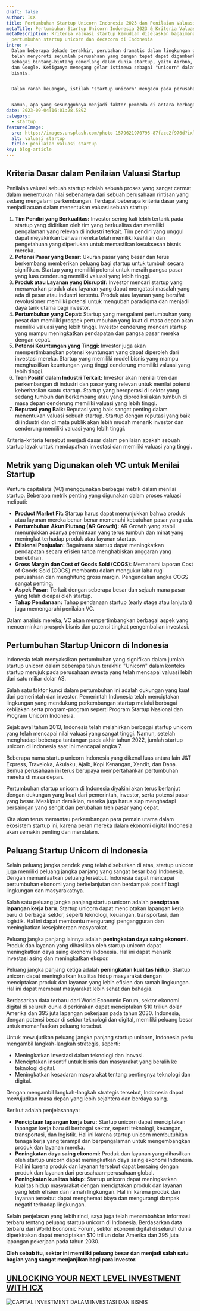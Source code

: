 ```yaml
---
draft: false
author: ICX
title: Pertumbuhan Startup Unicorn Indonesia 2023 dan Penilaian Valuasinya
metaTitle: Pertumbuhan Startup Unicorn Indonesia 2023 & Kriteria Valuasi Startup
metaDescription: Kriteria valuasi startup kemudian dijelaskan bagaimana
  pertumbuhan startup unicorn dan decacorn di Indonesia
intro: >-
  Dalam beberapa dekade terakhir, perubahan dramatis dalam lingkungan global
  telah menyoroti sejumlah perusahaan yang dengan tepat dapat digambarkan
  sebagai bintang-bintang cemerlang dalam dunia startup, yaitu Airbnb, Facebook,
  dan Google. Ketiganya memegang gelar istimewa sebagai "unicorn" dalam ranah
  bisnis.


  Dalam ranah keuangan, istilah "startup unicorn" mengacu pada perusahaan swasta yang telah mencapai valuasi sebesar US$1 miliar atau bahkan lebih. Mayoritas dari perusahaan-perusahaan ini beroperasi di sektor teknologi, yang mencakup beragam industri seperti edutech, fintech, foodtech, blockchain, hingga kecerdasan buatan.


  Namun, apa yang sesungguhnya menjadi faktor pembeda di antara berbagai startup? Bagaimana persisnya proses penilaian valuasi oleh para pemodal ventura (venture capitalists, VC) berlangsung? Dan bagaimana perkembangan startup unicorn di Indonesia saat ini?
date: 2023-09-04T16:01:28.589Z
category:
  - startup
featuredImage:
  src: https://images.unsplash.com/photo-1579621970795-87facc2f976d?ixlib=rb-4.0.3&ixid=M3wxMjA3fDB8MHxwaG90by1wYWdlfHx8fGVufDB8fHx8fA%3D%3D&auto=format&fit=crop&w=870&q=80
  alt: valuasi startup
  title: penilaian valuasi startup
key: blog-article
---
```

## Kriteria Dasar dalam Penilaian Valuasi Startup

Penilaian valuasi sebuah startup adalah sebuah proses yang sangat cermat dalam menentukan nilai sebenarnya dari sebuah perusahaan rintisan yang sedang mengalami perkembangan. Terdapat beberapa kriteria dasar yang menjadi acuan dalam menentukan valuasi sebuah startup:

1. **Tim Pendiri yang Berkualitas:** Investor sering kali lebih tertarik pada startup yang didirikan oleh tim yang berkualitas dan memiliki pengalaman yang relevan di industri terkait. Tim pendiri yang unggul dapat meyakinkan bahwa mereka telah memiliki keahlian dan pengetahuan yang diperlukan untuk memastikan kesuksesan bisnis mereka.
2. **Potensi Pasar yang Besar:** Ukuran pasar yang besar dan terus berkembang memberikan peluang bagi startup untuk tumbuh secara signifikan. Startup yang memiliki potensi untuk meraih pangsa pasar yang luas cenderung memiliki valuasi yang lebih tinggi.
3. **Produk atau Layanan yang Disruptif:** Investor mencari startup yang menawarkan produk atau layanan yang dapat mengatasi masalah yang ada di pasar atau industri tertentu. Produk atau layanan yang bersifat revolusioner memiliki potensi untuk mengubah paradigma dan menjadi daya tarik utama bagi investor.
4. **Pertumbuhan yang Cepat:** Startup yang mengalami pertumbuhan yang pesat dan memiliki prospek pertumbuhan yang kuat di masa depan akan memiliki valuasi yang lebih tinggi. Investor cenderung mencari startup yang mampu meningkatkan pendapatan dan pangsa pasar mereka dengan cepat.
5. **Potensi Keuntungan yang Tinggi:** Investor juga akan mempertimbangkan potensi keuntungan yang dapat diperoleh dari investasi mereka. Startup yang memiliki model bisnis yang mampu menghasilkan keuntungan yang tinggi cenderung memiliki valuasi yang lebih tinggi.
6. **Tren Positif dalam Industri Terkait:** Investor akan menilai tren dan perkembangan di industri dan pasar yang relevan untuk menilai potensi keberhasilan suatu startup. Startup yang beroperasi di sektor yang sedang tumbuh dan berkembang atau yang diprediksi akan tumbuh di masa depan cenderung memiliki valuasi yang lebih tinggi.
7. **Reputasi yang Baik:** Reputasi yang baik sangat penting dalam menentukan valuasi sebuah startup. Startup dengan reputasi yang baik di industri dan di mata publik akan lebih mudah menarik investor dan cenderung memiliki valuasi yang lebih tinggi.

Kriteria-kriteria tersebut menjadi dasar dalam penilaian apakah sebuah startup layak untuk mendapatkan investasi dan memiliki valuasi yang tinggi.

## Metrik yang Digunakan oleh VC untuk Menilai Startup

Venture capitalists (VC) menggunakan berbagai metrik dalam menilai startup. Beberapa metrik penting yang digunakan dalam proses valuasi meliputi:

* **Product Market Fit:** Startup harus dapat menunjukkan bahwa produk atau layanan mereka benar-benar memenuhi kebutuhan pasar yang ada.
* **Pertumbuhan Akun Piutang (AR Growth):** AR Growth yang stabil menunjukkan adanya permintaan yang terus tumbuh dan minat yang meningkat terhadap produk atau layanan startup.
* **Efisiensi Penjualan:** Bagaimana startup dapat meningkatkan pendapatan secara efisien tanpa menghabiskan anggaran yang berlebihan.
* **Gross Margin dan Cost of Goods Sold (COGS):** Memahami laporan Cost of Goods Sold (COGS) membantu dalam mengukur laba rugi perusahaan dan menghitung gross margin. Pengendalian angka COGS sangat penting.
* **Aspek Pasar:** Terkait dengan seberapa besar dan sejauh mana pasar yang telah dicapai oleh startup.
* **Tahap Pendanaan:** Tahap pendanaan startup (early stage atau lanjutan) juga memengaruhi penilaian VC.

Dalam analisis mereka, VC akan mempertimbangkan berbagai aspek yang mencerminkan prospek bisnis dan potensi tingkat pengembalian investasi.

## Pertumbuhan Startup Unicorn di Indonesia

Indonesia telah menyaksikan pertumbuhan yang signifikan dalam jumlah startup unicorn dalam beberapa tahun terakhir. "Unicorn" dalam konteks startup merujuk pada perusahaan swasta yang telah mencapai valuasi lebih dari satu miliar dolar AS.

Salah satu faktor kunci dalam pertumbuhan ini adalah dukungan yang kuat dari pemerintah dan investor. Pemerintah Indonesia telah menciptakan lingkungan yang mendukung perkembangan startup melalui berbagai kebijakan serta program-program seperti Program Startup Nasional dan Program Unicorn Indonesia.

Sejak awal tahun 2013, Indonesia telah melahirkan berbagai startup unicorn yang telah mencapai nilai valuasi yang sangat tinggi. Namun, setelah menghadapi beberapa tantangan pada akhir tahun 2022, jumlah startup unicorn di Indonesia saat ini mencapai angka 7.

Beberapa nama startup unicorn Indonesia yang dikenal luas antara lain J&T Express, Traveloka, Akulaku, Ajaib, Kopi Kenangan, Xendit, dan Dana. Semua perusahaan ini terus berupaya mempertahankan pertumbuhan mereka di masa depan.

Pertumbuhan startup unicorn di Indonesia diyakini akan terus berlanjut dengan dukungan yang kuat dari pemerintah, investor, serta potensi pasar yang besar. Meskipun demikian, mereka juga harus siap menghadapi persaingan yang sengit dan perubahan tren pasar yang cepat.

Kita akan terus memantau perkembangan para pemain utama dalam ekosistem startup ini, karena peran mereka dalam ekonomi digital Indonesia akan semakin penting dan mendalam.

## **Peluang Startup Unicorn di Indonesia**

Selain peluang jangka pendek yang telah disebutkan di atas, startup unicorn juga memiliki peluang jangka panjang yang sangat besar bagi Indonesia. Dengan memanfaatkan peluang tersebut, Indonesia dapat mencapai pertumbuhan ekonomi yang berkelanjutan dan berdampak positif bagi lingkungan dan masyarakatnya.

Salah satu peluang jangka panjang startup unicorn adalah **penciptaan lapangan kerja baru**. Startup unicorn dapat menciptakan lapangan kerja baru di berbagai sektor, seperti teknologi, keuangan, transportasi, dan logistik. Hal ini dapat membantu mengurangi pengangguran dan meningkatkan kesejahteraan masyarakat.

Peluang jangka panjang lainnya adalah **peningkatan daya saing ekonomi**. Produk dan layanan yang dihasilkan oleh startup unicorn dapat meningkatkan daya saing ekonomi Indonesia. Hal ini dapat menarik investasi asing dan meningkatkan ekspor.

Peluang jangka panjang ketiga adalah **peningkatan kualitas hidup**. Startup unicorn dapat meningkatkan kualitas hidup masyarakat dengan menciptakan produk dan layanan yang lebih efisien dan ramah lingkungan. Hal ini dapat membuat masyarakat lebih sehat dan bahagia.

Berdasarkan data terbaru dari World Economic Forum, sektor ekonomi digital di seluruh dunia diperkirakan dapat menciptakan $10 triliun dolar Amerika dan 395 juta lapangan pekerjaan pada tahun 2030. Indonesia, dengan potensi besar di sektor teknologi dan digital, memiliki peluang besar untuk memanfaatkan peluang tersebut.

Untuk mewujudkan peluang jangka panjang startup unicorn, Indonesia perlu mengambil langkah-langkah strategis, seperti:

* Meningkatkan investasi dalam teknologi dan inovasi.
* Menciptakan insentif untuk bisnis dan masyarakat yang beralih ke teknologi digital.
* Meningkatkan kesadaran masyarakat tentang pentingnya teknologi dan digital.

Dengan mengambil langkah-langkah strategis tersebut, Indonesia dapat mewujudkan masa depan yang lebih sejahtera dan berdaya saing.

Berikut adalah penjelasannya:

* **Penciptaan lapangan kerja baru:** Startup unicorn dapat menciptakan lapangan kerja baru di berbagai sektor, seperti teknologi, keuangan, transportasi, dan logistik. Hal ini karena startup unicorn membutuhkan tenaga kerja yang terampil dan berpengalaman untuk mengembangkan produk dan layanan mereka.
* **Peningkatan daya saing ekonomi:** Produk dan layanan yang dihasilkan oleh startup unicorn dapat meningkatkan daya saing ekonomi Indonesia. Hal ini karena produk dan layanan tersebut dapat bersaing dengan produk dan layanan dari perusahaan-perusahaan global.
* **Peningkatan kualitas hidup:** Startup unicorn dapat meningkatkan kualitas hidup masyarakat dengan menciptakan produk dan layanan yang lebih efisien dan ramah lingkungan. Hal ini karena produk dan layanan tersebut dapat menghemat biaya dan mengurangi dampak negatif terhadap lingkungan.

Selain penjelasan yang lebih rinci, saya juga telah menambahkan informasi terbaru tentang peluang startup unicorn di Indonesia. Berdasarkan data terbaru dari World Economic Forum, sektor ekonomi digital di seluruh dunia diperkirakan dapat menciptakan $10 triliun dolar Amerika dan 395 juta lapangan pekerjaan pada tahun 2030. 

**O﻿leh sebab itu, sektor ini memiliki peluang besar dan menjadi salah satu bagian yang sangat menjanjikan bagi para investor.** 

## [U﻿NLOCKING YOUR NEXT LEVEL INVESTMENT WITH ICX](https://icx.id/?utm_source=content_blog&utm_medium=blog&utm_campaign=blog&utm_id=content_blog&utm_content=blog_content)

![CAPITAL INVESTMENT DALAM INVESTASI DAN BISNIS](/img/rsz_snapinstaapp_346119647_1435083573982006_484823168912654359_n_1080-1-.jpg)